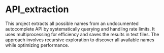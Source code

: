 # API_extraction
This project extracts all possible names from an undocumented autocomplete API by systematically querying and handling rate limits. It uses multiprocessing for efficiency and saves the results in text files. The approach involves recursive exploration to discover all available names while optimizing performance.
